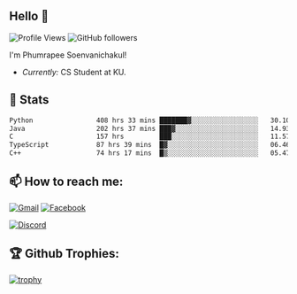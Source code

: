 
<h2>Hello 👋</h2> 

![Profile Views](https://komarev.com/ghpvc/?username=Homiez09&label=Profile%20views&color=0e75b6&style=flat)
![GitHub followers](https://img.shields.io/github/followers/HomieZ09.svg?style=social&label=Follow)


I'm Phumrapee Soenvanichakul!

- <i>Currently:</i> CS Student at KU.

<h2>👀 Stats</h2>

<!--START_SECTION:waka-->

```txt
Python                408 hrs 33 mins ███████▓░░░░░░░░░░░░░░░░░   30.10 %
Java                  202 hrs 37 mins ███▓░░░░░░░░░░░░░░░░░░░░░   14.93 %
C                     157 hrs         ███░░░░░░░░░░░░░░░░░░░░░░   11.57 %
TypeScript            87 hrs 39 mins  █▓░░░░░░░░░░░░░░░░░░░░░░░   06.46 %
C++                   74 hrs 17 mins  █▒░░░░░░░░░░░░░░░░░░░░░░░   05.47 %
```

<!--END_SECTION:waka-->

<h2>📫 How to reach me:</h2>

<a href="mailto:phumrapeesoen1@gmail.com">![Gmail](https://img.shields.io/badge/Gmail-D14836?style=for-the-badge&logo=gmail&logoColor=white)</a> 
<a href="https://web.facebook.com/phumrapee.soenvanichakul.3/">![Facebook](https://img.shields.io/badge/Facebook-4267B2?style=for-the-badge&logo=facebook&logoColor=white)</a>

<a href="https://discord.gg/EWnAEUtFVm">![Discord](https://discord.c99.nl/widget/theme-1/297740667784921089.png)</a> 

<h2>🏆 Github Trophies:</h2>

[![trophy](https://github-profile-trophy.vercel.app/?username=Homiez09&theme=discord&row=1)](https://github.com/ryo-ma/github-profile-trophy)
